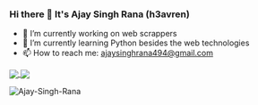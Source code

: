 ### Hi there 👋 It's Ajay Singh Rana (h3avren)

<!--
**Ajay-Singh-Rana/Ajay-Singh-Rana** is a ✨ _special_ ✨ repository because its `README.md` (this file) appears on your GitHub profile.
-->

- 🔭 I’m currently working on web scrappers
- 🌱 I’m currently learning Python besides the web technologies
- 📫 How to reach me: ajaysinghrana494@gmail.com

<a href="https://github.com/Ajay-Singh-Rana">
  <img align="center" src="https://github-readme-stats.vercel.app/api?username=Ajay-Singh-Rana&show_icons=true&include_all_commits=true&line_height=33&count_private=true&theme=dark" />
  <img align="center" src="https://github-readme-stats.vercel.app/api/top-langs/?username=Ajay-Singh-Rana&langs_count=4&line_height=345&theme=dark" />
</a>
<p style='maargin-top: 2px;'><img align="center" src="https://github-readme-streak-stats.herokuapp.com/?user=Ajay-Singh-Rana&theme=blue-green" alt="Ajay-Singh-Rana" /></p>
